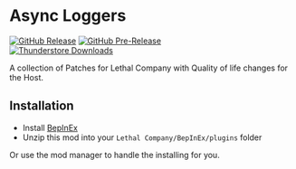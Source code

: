 Async Loggers
============
[![GitHub Release](https://img.shields.io/github/v/release/mattymatty97/LTC_LobbyControl?display_name=release&logo=github&logoColor=white)](https://github.com/mattymatty97/LTC_LobbyControl/releases/latest)
[![GitHub Pre-Release](https://img.shields.io/github/v/release/mattymatty97/LTC_LobbyControl?include_prereleases&display_name=release&logo=github&logoColor=white&label=preview)](https://github.com/mattymatty97/LTC_LobbyControl/releases)  
[![Thunderstore Downloads](https://img.shields.io/thunderstore/dt/mattymatty/LobbyControl?style=flat&logo=thunderstore&logoColor=white&label=thunderstore)](https://thunderstore.io/c/lethal-company/p/mattymatty/LobbyControl/)


A collection of Patches for Lethal Company with Quality of life changes for the Host.

Installation
------------

- Install [BepInEx](https://thunderstore.io/c/lethal-company/p/BepInEx/BepInExPack/)
- Unzip this mod into your `Lethal Company/BepInEx/plugins` folder

Or use the mod manager to handle the installing for you.

